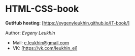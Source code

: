 # HTML-CSS-book
**GutHub hosting**: [https://evgenyleukhin.github.io/IT-book/]

Author: *Evgeny Leukhin*
* Mail: e.leukhin@gmail.com
* VK: [https://vk.com/leukhin_ei]
